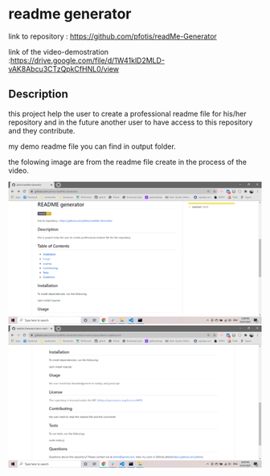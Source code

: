 
# readme generator


link to repository : https://github.com/pfotis/readMe-Generator


link of the video-demostration :https://drive.google.com/file/d/1W41klD2MLD-vAK8Abcu3CTzQpkCfHNL0/view


## Description

this project help the user to create a professional readme file for his/her repository and in the future another user to have access to this repository and they contribute.

my demo readme file you can find in output folder.

the folowing image are from the readme file create in the process of the video.


<img src="./assets/images/readme/readme1.png" alt="first impress of the readme generator">
<img src="./assets/images/readme/readme2.png" alt="first impress of the readme generator">
  
  